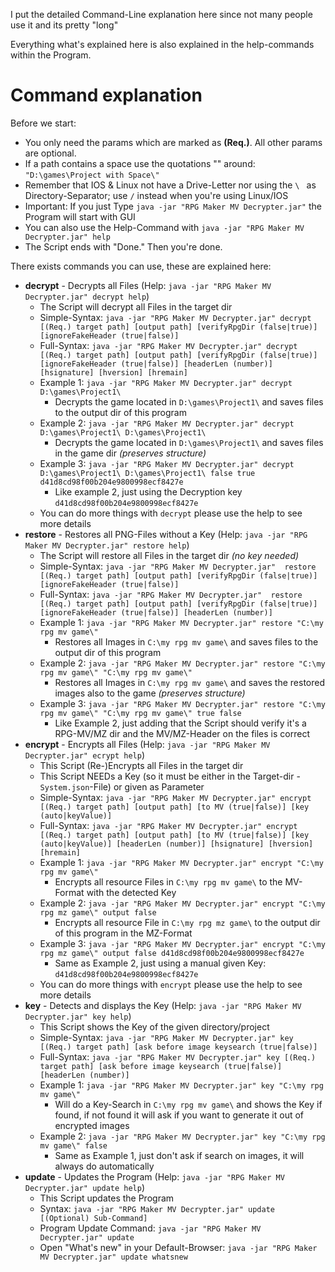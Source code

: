 I put the detailed Command-Line explanation here since not many people use it and its pretty "long"

Everything what's explained here is also explained in the help-commands within the Program.

# Command explanation

Before we start:
- You only need the params which are marked as __(Req.)__. All other params are optional.
- If a path contains a space use the quotations "" around: `"D:\games\Project with Space\"`
- Remember that IOS & Linux not have a Drive-Letter nor using the `\ ` as Directory-Separator; use `/` instead when you're using Linux/IOS
- Important: If you just Type `java -jar "RPG Maker MV Decrypter.jar"` the Program will start with GUI
- You can also use the Help-Command with `java -jar "RPG Maker MV Decrypter.jar" help`
- The Script ends with "Done." Then you're done.

There exists commands you can use, these are explained here:
- __decrypt__ - Decrypts all Files (Help: `java -jar "RPG Maker MV Decrypter.jar" decrypt help`)
  - The Script will decrypt all Files in the target dir
  - Simple-Syntax: `java -jar "RPG Maker MV Decrypter.jar" decrypt [(Req.) target path] [output path] [verifyRpgDir (false|true)] [ignoreFakeHeader (true|false)]`
  - Full-Syntax: `java -jar "RPG Maker MV Decrypter.jar" decrypt [(Req.) target path] [output path] [verifyRpgDir (false|true)] [ignoreFakeHeader (true|false)] [headerLen (number)] [hsignature] [hversion] [hremain]`
  - Example 1: `java -jar "RPG Maker MV Decrypter.jar" decrypt D:\games\Project1\`
    - Decrypts the game located in `D:\games\Project1\` and saves files to the output dir of this program
  - Example 2: `java -jar "RPG Maker MV Decrypter.jar" decrypt D:\games\Project1\ D:\games\Project1\`
    - Decrypts the game located in `D:\games\Project1\` and saves files in the game dir _(preserves structure)_
  - Example 3: `java -jar "RPG Maker MV Decrypter.jar" decrypt D:\games\Project1\ D:\games\Project1\ false true d41d8cd98f00b204e9800998ecf8427e`
    - Like example 2, just using the Decryption key `d41d8cd98f00b204e9800998ecf8427e`
  - You can do more things with `decrypt` please use the help to see more details
- __restore__ - Restores all PNG-Files without a Key (Help: `java -jar "RPG Maker MV Decrypter.jar" restore help`)
  - The Script will restore all Files in the target dir _(no key needed)_
  - Simple-Syntax: `java -jar "RPG Maker MV Decrypter.jar"  restore [(Req.) target path] [output path] [verifyRpgDir (false|true)] [ignoreFakeHeader (true|false)]`
  - Full-Syntax: `java -jar "RPG Maker MV Decrypter.jar"  restore [(Req.) target path] [output path] [verifyRpgDir (false|true)] [ignoreFakeHeader (true|false)] [headerLen (number)]`
  - Example 1: `java -jar "RPG Maker MV Decrypter.jar" restore "C:\my rpg mv game\"`
    - Restores all Images in `C:\my rpg mv game\` and saves files to the output dir of this program
  - Example 2: `java -jar "RPG Maker MV Decrypter.jar" restore "C:\my rpg mv game\" "C:\my rpg mv game\"`
    - Restores all Images in `C:\my rpg mv game\` and saves the restored images also to the game _(preserves structure)_
  - Example 3: `java -jar "RPG Maker MV Decrypter.jar" restore "C:\my rpg mv game\" "C:\my rpg mv game\" true false`
    - Like Example 2, just adding that the Script should verify it's a RPG-MV/MZ dir and the MV/MZ-Header on the files is correct
- __encrypt__ - Encrypts all Files (Help: `java -jar "RPG Maker MV Decrypter.jar" ecrypt help`)
  - This Script (Re-)Encrypts all Files in the target dir
  - This Script NEEDs a Key (so it must be either in the Target-dir - `System.json`-File) or given as Parameter
  - Simple-Syntax: `java -jar "RPG Maker MV Decrypter.jar" encrypt [(Req.) target path] [output path] [to MV (true|false)] [key (auto|keyValue)]`
  - Full-Syntax: `java -jar "RPG Maker MV Decrypter.jar" encrypt [(Req.) target path] [output path] [to MV (true|false)] [key (auto|keyValue)] [headerLen (number)] [hsignature] [hversion] [hremain]`
  - Example 1: `java -jar "RPG Maker MV Decrypter.jar" encrypt "C:\my rpg mv game\"`
    - Encrypts all resource Files in `C:\my rpg mv game\` to the MV-Format with the detected Key
  - Example 2: `java -jar "RPG Maker MV Decrypter.jar" encrypt "C:\my rpg mz game\" output false`
    - Encrypts all resource File in `C:\my rpg mz game\` to the output dir of this program in the MZ-Format
  - Example 3: `java -jar "RPG Maker MV Decrypter.jar" encrypt "C:\my rpg mz game\" output false d41d8cd98f00b204e9800998ecf8427e`
    - Same as Example 2, just using a manual given Key: `d41d8cd98f00b204e9800998ecf8427e`
  - You can do more things with `encrypt` please use the help to see more details
- __key__ - Detects and displays the Key (Help: `java -jar "RPG Maker MV Decrypter.jar" key help`)
  - This Script shows the Key of the given directory/project
  - Simple-Syntax: `java -jar "RPG Maker MV Decrypter.jar" key [(Req.) target path] [ask before image keysearch (true|false)]`
  - Full-Syntax: `java -jar "RPG Maker MV Decrypter.jar" key [(Req.) target path] [ask before image keysearch (true|false)] [headerLen (number)]`
  - Example 1: `java -jar "RPG Maker MV Decrypter.jar" key "C:\my rpg mv game\"`
    - Will do a Key-Search in `C:\my rpg mv game\` and shows the Key if found, if not found it will ask if you want to generate it out of encrypted images
  - Example 2: `java -jar "RPG Maker MV Decrypter.jar" key "C:\my rpg mv game\" false`
    - Same as Example 1, just don't ask if search on images, it will always do automatically
- __update__ - Updates the Program (Help: `java -jar "RPG Maker MV Decrypter.jar" update help`)
  - This Script updates the Program
  - Syntax: `java -jar "RPG Maker MV Decrypter.jar" update [(Optional) Sub-Command]`
  - Program Update Command: `java -jar "RPG Maker MV Decrypter.jar" update`
  - Open "What's new" in your Default-Browser: `java -jar "RPG Maker MV Decrypter.jar" update whatsnew` 

